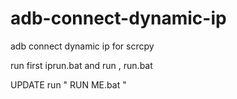 # adb-connect-dynamic-ip
adb connect dynamic ip for scrcpy

run first iprun.bat and run , run.bat

UPDATE
run " RUN ME.bat "
